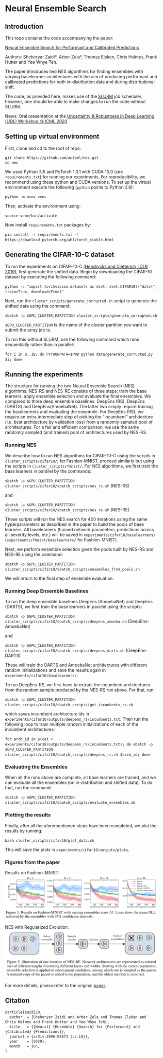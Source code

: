 # Neural Ensemble Search

## Introduction
This repo contains the code accompanying the paper:

[Neural Ensemble Search for Performant and Calibrated Predictions](https://arxiv.org/abs/2006.08573)

Authors: Sheheryar Zaidi*, Arber Zela*, Thomas Elsken, Chris Holmes, Frank Hutter and Yee Whye Teh.

The paper introduces two NES algorithms for finding ensembles with varying baselearner architectures with the aim of producing performant and calibrated predictions for both in-distribution data and during distributional shift.

The code, as provided here, makes use of the [SLURM](https://slurm.schedmd.com/overview.html) job scheduler, however, one should be able to make changes to run the code without SLURM.

News: Oral presentation at the [Uncertainty & Robustness in Deep Learning (UDL) Workshop @ ICML 2020](https://sites.google.com/view/udlworkshop2020/home?authuser=0)

## Setting up virtual environment

First, clone and cd to the root of repo:

```
git clone https://github.com/automl/nes.git
cd nes
```

We used Python 3.6 and PyTorch 1.3.1 with CUDA 10.0 (see `requirements.txt`) for running our experiments. For reproducibility, we recommend using these python and CUDA versions. To set up the virtual environment execute the following (`python` points to Python 3.6):

`python -m venv venv`

Then, activate the environment using:

`source venv/bin/activate`

Now install `requirements.txt` packages by:

`pip install -r requirements.txt -f https://download.pytorch.org/whl/torch_stable.html`

## Generating the CIFAR-10-C dataset
To run the experiments on CIFAR-10-C [(Hendrycks and Dietterich, ICLR 2019)](https://arxiv.org/pdf/1903.12261.pdf), first generate the shifted data. Begin by downloading the CIFAR-10 dataset by executing the following command:

`python -c "import torchvision.datasets as dset; dset.CIFAR10(\"data\", train=True, download=True)"`

Next, run the `cluster_scripts/generate_corrupted.sh` script to generate the shifted data using the command:

`sbatch -p $GPU_CLUSTER_PARTITION cluster_scripts/generate_corrupted.sh`

`$GPU_CLUSTER_PARTITION` is the name of the cluster partition you want to submit the array job to. 

To run this without SLURM, use the following command which runs sequentially rather than in parallel:

`for i in 0..18; do PYTHONPATH=$PWD python data/generate_corrupted.py $i; done`

## Running the experiments

The structure for running the two Neural Ensemble Search (NES) algorithms, NES-RS and NES-RE consists of three steps: train the base learners, apply ensemble selection and evaluate the final ensembles. We compared to three deep ensemble baselines: DeepEns (RS), DeepEns (DARTS) and DeepEns(AmoebaNet). The latter two simply require training the baselearners and evaluating the ensemble. For DeepEns (RS), we require an extra intermediate step of picking the "incumbent" architecture (i.e. best architecture by validation loss) from a randomly sampled pool of architectures. For a fair and efficient comparison, we use the same randomly sampled (and trained) pool of architectures used by NES-RS.

### Running NES

We describe how to run NES algorithms for CIFAR-10-C using the scripts in `cluster_scripts/cifar10/`; for Fashion-MNIST, proceed similarly but using the scripts in `cluster_scripts/fmnist/`. For NES algorithms, we first train the base learners in parallel by the commands:

`sbatch -p $GPU_CLUSTER_PARTITION cluster_scripts/cifar10/sbatch_scripts/nes_rs.sh` (NES-RS)

and

`sbatch -p $GPU_CLUSTER_PARTITION cluster_scripts/cifar10/sbatch_scripts/nes_re.sh` (NES-RE)

These scripts will run the NES search for 400 iterations using the same hyperparameters as described in the paper to build the pools of base learners. All baselearners (trained network parameters, predictions across all severity levels, etc.) will be saved in `experiments/cifar10/baselearners/` (`experiments/fmnist/baselearners/` for Fashion-MNIST). 

Next, we perform ensemble selection given the pools built by NES-RS and NES-RE using the command:

`sbatch -p $GPU_CLUSTER_PARTITION cluster_scripts/cifar10/sbatch_scripts/ensembles_from_pools.sh`

We will return to the final step of ensemble evaluation.

### Running Deep Ensemble Baselines
To run the deep ensemble baselines DeepEns (AmoebaNet) and DeepEns (DARTS), we first train the base learners in parallel using the scripts:

`sbatch -p $GPU_CLUSTER_PARTITION cluster_scripts/cifar10/sbatch_scripts/deepens_amoeba.sh` (DeepEns-AmoebaNet)

and

`sbatch -p $GPU_CLUSTER_PARTITION cluster_scripts/cifar10/sbatch_scripts/deepens_darts.sh`  (DeepEns-DARTS)

These will train the DARTS and AmoebaNet architectures with different random initializations and save the results again in `experiments/cifar10/baselearners/`.

To run DeepEns-RS, we first have to extract the incumbent architectures from the random sample produced by the NES-RS run above. For that, run:

`sbatch -p $GPU_CLUSTER_PARTITION cluster_scripts/cifar10/sbatch_scripts/get_incumbents_rs.sh`

which saves incumbent architecture ids in `experiments/cifar10/outputs/deepens_rs/incumbents.txt`. Then run the following loop to train multiple random initializations of each of the incumbent architectures:

`for arch_id in $(cat < experiments/cifar10/outputs/deepens_rs/incumbents.txt); do sbatch -p $GPU_CLUSTER_PARTITION cluster_scripts/cifar10/sbatch_scripts/deepens_rs.sh $arch_id; done`

### Evaluating the Ensembles
When all the runs above are complete, all base learners are trained, and we can evaluate all the ensembles (on in-distribution and shifted data). To do that, run the command:

`sbatch -p $GPU_CLUSTER_PARTITION cluster_scripts/cifar10/sbatch_scripts/evaluate_ensembles.sh`

### Plotting the results
Finally, after all the aforementioned steps have been completed, we plot the results by running:

`bash cluster_scripts/cifar10/plot_data.sh`

This will save the plots in `experiments/cifar10/outputs/plots`. 

### Figures from the paper

Results on Fashion-MNIST:
![Loss fmnist](figures/fmnist.png)

NES with Regularized Evolution:
![nes-re](figures/nes_re.png)

For more details, please refer to the original [paper](https://arxiv.org/abs/2006.08573).

## Citation
```
@article{zaidi20,
  author  = {Sheheryar Zaidi and Arber Zela and Thomas Elsken and Chris Holmes and Frank Hutter and Yee Whye Teh},
  title   = {{Neural} {Ensemble} {Search} for {Performant} and {Calibrated} {Predictions}},
  journal = {arXiv:2006.08573 {cs.LG}},
  year    = {2020},
  month   = jun,
}
```
